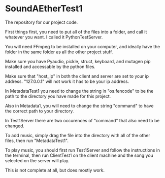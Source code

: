 # SoundAEtherTest1
The repository for our project code.

First things first, you need to put all of the files into a folder, and call it whatever you want. I called it PythonTestServer.

You will need FFmpeg to be installed on your computer, and ideally have the folder in the same folder as all the other project stuff.

Make sure you have Pyaudio, pickle, struct, keyboard, and mutagen pip installed and accessable by the python files.

Make sure that "host_ip" in both the client and server are set to your ip address. "127.0.0.1" will not work it has to be your ip address.

In MetadataTest1 you need to change the string in "os.fencode" to be the path to the directory you have made for this project.

Also in Metadata1, you will need to change the string "command" to have the correct path to your directory.

In Test1Server there are two occurences of "command" that also need to be changed.

To add music, simply drag the file into the directory with all of the other files, then run "MetadataTest1".

To play music, you should first run Test1Server and follow the instructions in the terminal, then run ClientTest1 on the client machine and the song you selected
on the server will play.

This is not complete at all, but does mostly work.
